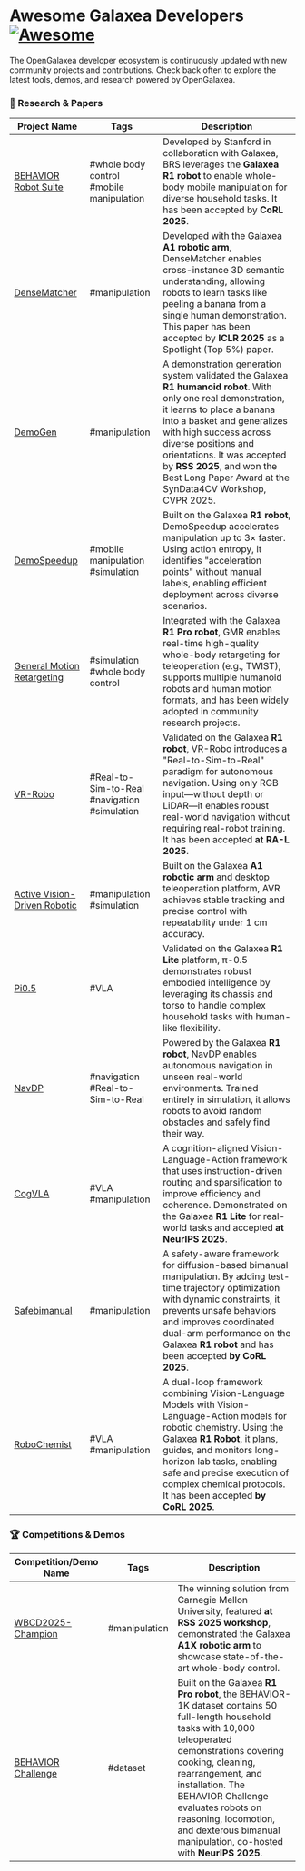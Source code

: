 # Awesome Galaxea Developers [![Awesome](https://awesome.re/badge.svg)](https://awesome.re)
The OpenGalaxea developer ecosystem is continuously updated with new community projects and contributions.
Check back often to explore the latest tools, demos, and research powered by OpenGalaxea.

### 🤖 Research & Papers
| Project Name                       | Tags     | Description                                                                          
|------------------------------------|----------|-------------------------------------------------------------------------------------------------------------------------------------------------------------------------------------------------------------|
| [BEHAVIOR Robot Suite](https://behavior-robot-suite.github.io/) |#whole body control<br>#mobile manipulation | Developed by Stanford in collaboration with Galaxea, BRS leverages the **Galaxea R1 robot** to enable whole-body mobile manipulation for diverse household tasks. It has been accepted by **CoRL 2025**. |
| [DenseMatcher](https://tea-lab.github.io/DenseMatcher/) | #manipulation| Developed with the Galaxea **A1 robotic arm**, DenseMatcher enables cross-instance 3D semantic understanding, allowing robots to learn tasks like peeling a banana from a single human demonstration. This paper has been accepted by **ICLR 2025** as a Spotlight (Top 5%) paper. |
| [DemoGen](https://demo-generation.github.io/) | #manipulation                             | A demonstration generation system validated the Galaxea **R1 humanoid robot**. With only one real demonstration, it learns to place a banana into a basket and generalizes with high success across diverse positions and orientations. It was accepted by **RSS 2025**, and won the Best Long Paper Award at the SynData4CV Workshop, CVPR 2025. |
| [DemoSpeedup](https://demospeedup.github.io/)  | #mobile manipulation<br>#simulation       | Built on the Galaxea **R1 robot**, DemoSpeedup accelerates manipulation up to 3× faster. Using action entropy, it identifies "acceleration points" without manual labels, enabling efficient deployment across diverse scenarios. |
| [General Motion Retargeting](https://github.com/YanjieZe/GMR)| #simulation #whole body control| Integrated with the Galaxea **R1 Pro robot**, GMR enables real-time high-quality whole-body retargeting for teleoperation (e.g., TWIST), supports multiple humanoid robots and human motion formats, and has been widely adopted in community research projects. |
| [VR-Robo](https://vr-robo.github.io/)| #Real-to-Sim-to-Real<br>#navigation<br>#simulation | Validated on the Galaxea **R1 robot**, VR-Robo introduces a "Real-to-Sim-to-Real" paradigm for autonomous navigation. Using only RGB input—without depth or LiDAR—it enables robust real-world navigation without requiring real-robot training. It has been accepted **at RA-L 2025**. |
| [Active Vision-Driven Robotic](https://avr-robot.github.io/) | #manipulation<br>#simulation| Built on the Galaxea **A1 robotic arm** and desktop teleoperation platform, AVR achieves stable tracking and precise control with repeatability under 1 cm accuracy.|
| [Pi0.5](https://www.physicalintelligence.company/blog/pi05) | #VLA | Validated on the Galaxea **R1 Lite** platform, π-0.5 demonstrates robust embodied intelligence by leveraging its chassis and torso to handle complex household tasks with human-like flexibility. |
| [NavDP](https://wzcai99.github.io/navigation-diffusion-policy.github.io/)| #navigation<br>#Real-to-Sim-to-Real | Powered by the Galaxea **R1 robot**, NavDP enables autonomous navigation in unseen real-world environments. Trained entirely in simulation, it allows robots to avoid random obstacles and safely find their way. |
| [CogVLA](https://jiutian-vl.github.io/CogVLA-page/) | #VLA<br>#manipulation| A cognition-aligned Vision-Language-Action framework that uses instruction-driven routing and sparsification to improve efficiency and coherence. Demonstrated on the Galaxea **R1 Lite** for real-world tasks and accepted **at NeurIPS 2025**. |
| [Safebimanual](https://denghaoyuan123.github.io/SafeBimanip/) | #manipulation| A safety-aware framework for diffusion-based bimanual manipulation. By adding test-time trajectory optimization with dynamic constraints, it prevents unsafe behaviors and improves coordinated dual-arm performance on the Galaxea **R1 robot** and has been accepted **by CoRL 2025**. |
| [RoboChemist](https://zzongzheng0918.github.io/RoboChemist.github.io/)|#VLA<br>#manipulation| A dual-loop framework combining Vision-Language Models with Vision-Language-Action models for robotic chemistry. Using the Galaxea **R1 Robot**, it plans, guides, and monitors long-horizon lab tasks, enabling safe and precise execution of complex chemical protocols. It has been accepted **by CoRL 2025**. |


### 🏆 Competitions & Demos

| Competition/Demo Name       | Tags                             | Description                                                                                                                                                                                         
|----------------------------|-----------------------------------|-------------------------------------------------------------------------------------------------------------------------------------------------------------------------------------------------------------|
| [WBCD2025-Champion](https://arxiv.org/abs/2506.06567)| #manipulation| The winning solution from Carnegie Mellon University, featured **at RSS 2025 workshop**, demonstrated the Galaxea **A1X robotic arm** to showcase state-of-the-art whole-body control.                                                                 |
| [BEHAVIOR Challenge](https://behavior.stanford.edu/)  | #dataset | Built on the Galaxea **R1 Pro robot**, the BEHAVIOR-1K dataset contains 50 full-length household tasks with 10,000 teleoperated demonstrations covering cooking, cleaning, rearrangement, and installation. The BEHAVIOR Challenge evaluates robots on reasoning, locomotion, and dexterous bimanual manipulation, co-hosted with **NeurIPS 2025**. |
